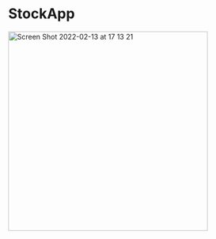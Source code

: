 # StockApp


<img width="403" alt="Screen Shot 2022-02-13 at 17 13 21" src="https://user-images.githubusercontent.com/9380512/153757099-6ae33e57-66fe-4a9f-9817-fa3714544125.png">
